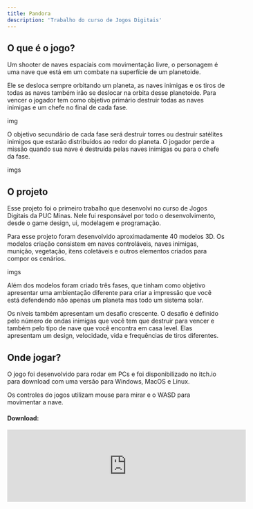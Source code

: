 ```yaml
---
title: Pandora
description: 'Trabalho do curso de Jogos Digitais'
---
```


## O que é o jogo?

Um shooter de naves espaciais com movimentação livre, o personagem é uma nave que está em um combate na superfície de um planetoide.

Ele se desloca sempre orbitando um planeta, as naves inimigas e os tiros de todas as naves também irão se deslocar na orbita desse planetoide. Para vencer o jogador tem como objetivo primário destruir todas as naves inimigas e um chefe no final de cada fase.

img

O objetivo secundário de cada fase será destruir torres ou destruir satélites inimigos que estarão distribuídos ao redor do planeta. O jogador perde a missão quando sua nave é destruída pelas naves inimigas ou para o chefe da fase.

imgs

## O projeto

Esse projeto foi o primeiro trabalho que desenvolvi no curso de Jogos Digitais da PUC Minas. Nele fui responsável por todo o desenvolvimento, desde o game design, ui, modelagem e programação.

Para esse projeto foram desenvolvido aproximadamente 40 modelos 3D. Os modelos criação consistem em naves controláveis, naves inimigas, munição, vegetação, itens coletáveis e outros elementos criados para compor os cenários.

imgs

Além dos modelos foram criado três fases, que tinham como objetivo apresentar uma ambientação diferente para criar a impressão que você está defendendo não apenas um planeta mas todo um sistema solar.

Os níveis também apresentam um desafio crescente. O desafio é definido pelo número de ondas inimigas que você tem que destruir para vencer e também pelo tipo de nave que você encontra em casa level. Elas apresentam um design, velocidade, vida e frequências de tiros diferentes.

## Onde jogar?

O jogo foi desenvolvido para rodar em PCs e foi disponibilizado no itch.io para download com uma versão para Windows, MacOS e Linux.

Os controles do jogos utilizam mouse para mirar e o WASD para movimentar a nave.

#### Download:

<iframe src="https://itch.io/embed/701990" width="552" height="167" frameborder="0"><a href="https://jonathanbergson.itch.io/pandora">PANDORA by Jonathan Bergson</a></iframe>
